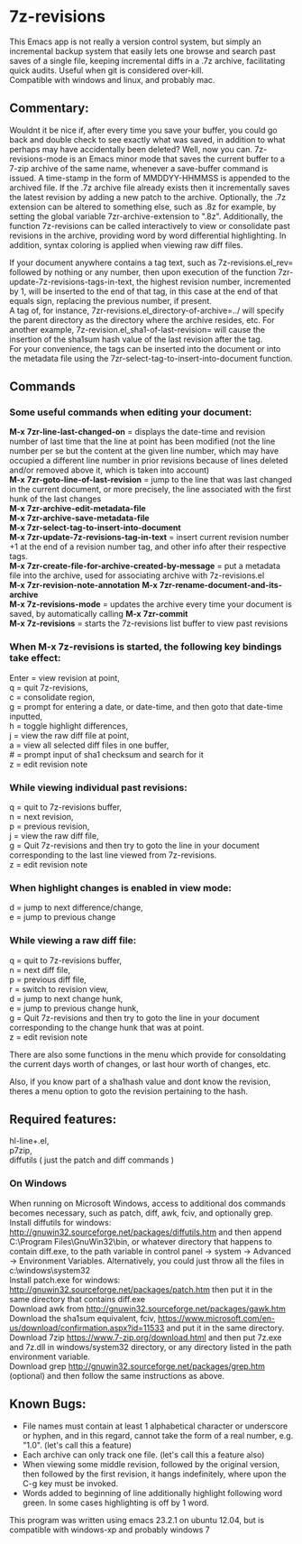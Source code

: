 # 7z-revisions
This Emacs app is not really a version control system, but simply an incremental backup system that easily lets one browse and search past saves of a single file, keeping incremental diffs in a .7z archive, facilitating quick audits.   Useful when git is considered over-kill.<br/>
Compatible with windows and linux, and probably mac.

## Commentary:

 Wouldnt it be nice if, after every time you save your buffer, you
 could go back and double check to see exactly what was saved, in
 addition to what perhaps may have accidentally been deleted?  Well,
 now you can.  7z-revisions-mode is an Emacs minor mode that saves the
 current buffer to a 7-zip archive of the same name, whenever a
 save-buffer command is issued.  A time-stamp in the form of
 MMDDYY-HHMMSS is appended to the archived file.  If the .7z archive
 file already exists then it incrementally saves the latest revision
 by adding a new patch to the archive.  Optionally, the .7z extension
 can be altered to something else, such as .8z for example, by setting
 the global variable 7zr-archive-extension to ".8z".  Additionally,
 the function 7z-revisions can be called interactively to view or
 consolidate past revisions in the archive, providing word by word
 differential highlighting.  In addition, syntax coloring is applied
 when viewing raw diff files.<br/>

 If your document anywhere contains a tag text, such as
 7z-revisions.el_rev= followed by nothing or any number, then upon
 execution of the function 7zr-update-7z-revisions-tags-in-text, the
 highest revision number, incremented by 1, will be inserted to the end
 of that tag, in this case at the end of that equals sign, replacing
 the previous number, if present.<br/> A tag of, for instance,
 7zr-revisions.el_directory-of-archive=../ will specify the parent
 directory as the directory where the archive resides, etc.  For
 another example, 7z-revision.el_sha1-of-last-revision= will cause the
 insertion of the sha1sum hash value of the last revision after the
 tag.<br/>
 For your convenience, the tags can be inserted into the
 document or into the metadata file using the
 7zr-select-tag-to-insert-into-document function.<br/>

## Commands
### Some useful commands when editing your document:<br/>
**M-x** **7zr-line-last-changed-on** = displays the date-time and revision number of last time that the line at point has been modified (not the line number per se but the content at the given line number, which may have occupied a different line number in prior revisions because of lines deleted and/or removed above it, which is taken into account)<br/>
**M-x** **7zr-goto-line-of-last-revision** = jump to the line that was last changed in the current document, or more precisely, the line associated with the first hunk of the last changes<br/>
**M-x** **7zr-archive-edit-metadata-file**<br/>
**M-x** **7zr-archive-save-metadata-file**<br/>
**M-x** **7zr-select-tag-to-insert-into-document**<br/> 
**M-x** **7zr-update-7z-revisions-tag-in-text** = insert current revision number +1 at the end of a revision number tag, and other info after their respective tags.<br/>
**M-x** **7zr-create-file-for-archive-created-by-message** = put a metadata file into the archive, used for associating archive with 7z-revisions.el<br/>
**M-x** **7zr-revision-note-annotation**
**M-x** **7zr-rename-document-and-its-archive**<br/>
**M-x** **7z-revisions-mode** = updates the archive every time your document is saved, by automatically calling **M-x** **7zr-commit**<br/>
**M-x** **7z-revisions** = starts the 7z-revisions list buffer to view past revisions<br/>
     
### When **M-x** **7z-revisions** is started, the following key bindings take effect:<br/>
 Enter = view revision at point,<br/> 
 q = quit 7z-revisions,<br/>
 c = consolidate region,<br/>
 g = prompt for entering a date, or date-time, and then goto that date-time inputted,<br/>
 h = toggle highlight differences,<br/>
 j = view the raw diff file at point,<br/>
 a = view all selected diff files in one buffer,<br/>
 \# = prompt input of sha1 checksum and search for it<br/>
 z = edit revision note

### While viewing individual past revisions:<br/>
 q = quit to 7z-revisions buffer,<br/>
 n = next revision,<br/>
 p = previous revision,<br/> 
 j = view the raw diff file,<br/>
 g = Quit 7z-revisions and then try to goto the line in your document corresponding to the last line viewed from 7z-revisions.<br/>
 z = edit revision note

### When highlight changes is enabled in view mode:<br/>
 d = jump to next difference/change,<br/> 
 e = jump to previous change

### While viewing a raw diff file:<br/>
 q = quit to 7z-revisions buffer,<br/>
 n = next diff file,<br/>
 p = previous diff file,<br/>
 r = switch to revision view,<br/>
 d = jump to next change hunk,<br/>
 e = jump to previous change hunk, <br/>
 g = Quit 7z-revisions and then try to goto the line in your document corresponding to the change hunk that was at point.<br/>
 z = edit revision note

 There are also some functions in the menu which provide for
 consoldating the current days worth of changes, or last hour
 worth of changes, etc.

 Also, if you know part of a sha1hash value and dont know the
 revision, theres a menu option to goto the revision pertaining to the
 hash.

## Required features:<br/>
   hl-line+.el,<br/>
   p7zip,<br/>
   diffutils  ( just the patch and diff commands )

### On Windows
 When running on Microsoft Windows, access to additional dos commands becomes necessary, such as patch, diff, awk, fciv, and optionally grep.<br/>
   Install diffutils for windows: http://gnuwin32.sourceforge.net/packages/diffutils.htm and then append C:\Program Files\GnuWin32\bin, or whatever directory that happens to contain diff.exe, to the path variable in control panel -> system -> Advanced -> Environment Variables.  Alternatively, you could just throw all the files in c:\windows\system32<br/>
   Install patch.exe for windows:  http://gnuwin32.sourceforge.net/packages/patch.htm then put it in the same directory that contains diff.exe<br/>
   Download awk from http://gnuwin32.sourceforge.net/packages/gawk.htm<br/>
   Download the sha1sum equivalent, fciv, https://www.microsoft.com/en-us/download/confirmation.aspx?id=11533 and put it in the same directory.<br/>
   Download 7zip https://www.7-zip.org/download.html and then put 7z.exe and 7z.dll in windows/system32 directory, or any directory listed in the path environment variable.<br/>
   Download grep http://gnuwin32.sourceforge.net/packages/grep.htm (optional) and then follow the same instructions as above.

 
## Known Bugs:

 - File names must contain at least 1 alphabetical character or
 underscore or hyphen, and in this regard, cannot take the form of a
 real number, e.g. "1.0".  (let's call this a feature)
 - Each archive can only track one file.  (let's call this a
 feature also)
 - When viewing some middle revision, followed by the original
     version, then followed by the first revision, it hangs
     indefinitely, where upon the C-g key must be invoked.
 - Words added to beginning of line additionally highlight following
     word green. In some cases highlighting is off by 1 word.

  This program was written using emacs 23.2.1 on ubuntu 12.04, but is
    compatible with windows-xp and probably windows 7
